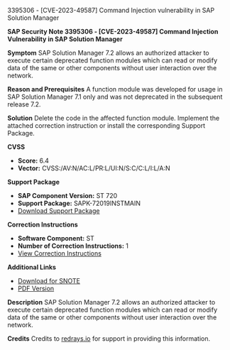 3395306 - [CVE-2023-49587] Command Injection vulnerability in SAP Solution Manager

**SAP Security Note 3395306 - [CVE-2023-49587] Command Injection Vulnerability in SAP Solution Manager**

**Symptom**
SAP Solution Manager 7.2 allows an authorized attacker to execute certain deprecated function modules which can read or modify data of the same or other components without user interaction over the network.

**Reason and Prerequisites**
A function module was developed for usage in SAP Solution Manager 7.1 only and was not deprecated in the subsequent release 7.2.

**Solution**
Delete the code in the affected function module. Implement the attached correction instruction or install the corresponding Support Package.

**CVSS**
- **Score:** 6.4
- **Vector:** CVSS:/AV:N/AC:L/PR:L/UI:N/S:C/C:L/I:L/A:N

**Support Package**
- **SAP Component Version:** ST 720
- **Support Package:** SAPK-72019INSTMAIN
- [Download Support Package](https://me.sap.com/supportpackage/SAPK-72019INSTMAIN)

**Correction Instructions**
- **Software Component:** ST
- **Number of Correction Instructions:** 1
- [View Correction Instructions](https://me.sap.com/corrins/0003395306/162)

**Additional Links**
- [Download for SNOTE](https://notesdownloads.sap.com/note/0040000001499472023)
- [PDF Version](https://userapps.support.sap.com/sap/support/sfm/notes/print/0003395306?language=en-US&token=D6306E8C6C3E416EB442BAC1CB3D4EAC)

**Description**
SAP Solution Manager 7.2 allows an authorized attacker to execute certain deprecated function modules which can read or modify data of the same or other components without user interaction over the network.

**Credits**
Credits to [redrays.io](https://redrays.io) for support in providing this information.
